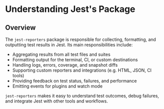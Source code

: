 # Understanding Jest's Package

## Overview

The `jest-reporters` package is responsible for collecting, formatting, and outputting test results in Jest. Its main responsibilities include:

- Aggregating results from all test files and suites
- Formatting output for the terminal, CI, or custom destinations
- Handling logs, errors, coverage, and snapshot diffs
- Supporting custom reporters and integrations (e.g. HTML, JSON, CI tools)
- Providing feedback on test status, failures, and performance
- Emitting events for plugins and watch mode

`jest-reporters` makes it easy to understand test outcomes, debug failures, and integrate Jest with other tools and workflows.
